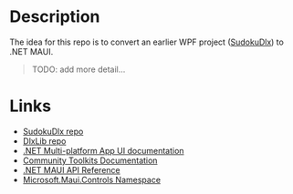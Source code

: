 # Description

The idea for this repo is to convert an earlier WPF project ([SudokuDlx](https://github.com/taylorjg/SudokuDlx)) to .NET MAUI.

> TODO: add more detail...

# Links

* [SudokuDlx repo](https://github.com/taylorjg/SudokuDlx)
* [DlxLib repo](https://github.com/taylorjg/DlxLib)
* [.NET Multi-platform App UI documentation](https://learn.microsoft.com/en-us/dotnet/maui/)
* [Community Toolkits Documentation](https://learn.microsoft.com/en-us/dotnet/communitytoolkit/)
* [.NET MAUI API Reference](https://learn.microsoft.com/en-us/dotnet/api/?view=net-maui-6.0)
* [Microsoft.Maui.Controls Namespace](https://learn.microsoft.com/en-us/dotnet/api/microsoft.maui.controls?view=net-maui-6.0)
